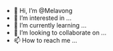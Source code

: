- 👋 Hi, I’m @Melavong
- 👀 I’m interested in ...
- 🌱 I’m currently learning ...
- 💞️ I’m looking to collaborate on ...
- 📫 How to reach me ...

<!---
Melavong/Melavong is a ✨ special ✨ repository because its `README.md` (this file) appears on your GitHub profile.
You can click the Preview link to take a look at your changes.
--->
